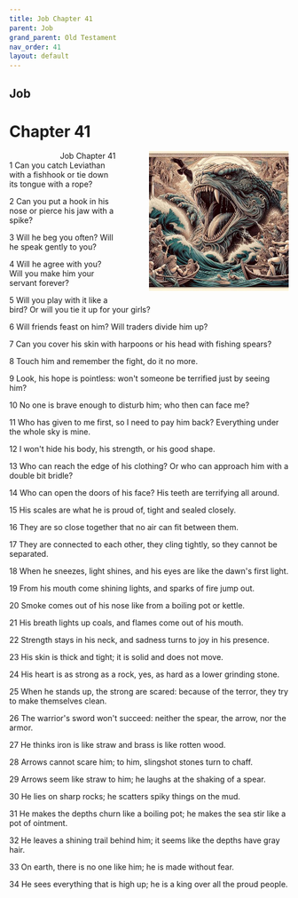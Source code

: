 ```yaml
---
title: Job Chapter 41
parent: Job
grand_parent: Old Testament
nav_order: 41
layout: default
---
```


## Job

# Chapter 41

<div style="clear: both; text-align: right;">
    <div style="max-width: 50%; height: auto; float: right; margin: 0 0 10px 10px; padding-left: 10%;">
        <img src="/assets/Image/Job/500/41.jpg" alt="Job Chapter 41" class="chapter-image">
    </div>
    <figcaption style="font-size: 14px; text-align: right;">Job Chapter 41</figcaption>
</div>
1 Can you catch Leviathan with a fishhook or tie down its tongue with a rope?

2 Can you put a hook in his nose or pierce his jaw with a spike?

3 Will he beg you often? Will he speak gently to you?

4 Will he agree with you? Will you make him your servant forever?

5 Will you play with it like a bird? Or will you tie it up for your girls?

6 Will friends feast on him? Will traders divide him up?

7 Can you cover his skin with harpoons or his head with fishing spears?

8 Touch him and remember the fight, do it no more.

9 Look, his hope is pointless: won't someone be terrified just by seeing him?

10 No one is brave enough to disturb him; who then can face me?

11 Who has given to me first, so I need to pay him back? Everything under the whole sky is mine.

12 I won't hide his body, his strength, or his good shape.

13 Who can reach the edge of his clothing? Or who can approach him with a double bit bridle?

14 Who can open the doors of his face? His teeth are terrifying all around.

15 His scales are what he is proud of, tight and sealed closely.

16 They are so close together that no air can fit between them.

17 They are connected to each other, they cling tightly, so they cannot be separated.

18 When he sneezes, light shines, and his eyes are like the dawn's first light.

19 From his mouth come shining lights, and sparks of fire jump out.

20 Smoke comes out of his nose like from a boiling pot or kettle.

21 His breath lights up coals, and flames come out of his mouth.

22 Strength stays in his neck, and sadness turns to joy in his presence.

23 His skin is thick and tight; it is solid and does not move.

24 His heart is as strong as a rock, yes, as hard as a lower grinding stone.

25 When he stands up, the strong are scared: because of the terror, they try to make themselves clean.

26 The warrior's sword won't succeed: neither the spear, the arrow, nor the armor.

27 He thinks iron is like straw and brass is like rotten wood.

28 Arrows cannot scare him; to him, slingshot stones turn to chaff.

29 Arrows seem like straw to him; he laughs at the shaking of a spear.

30 He lies on sharp rocks; he scatters spiky things on the mud.

31 He makes the depths churn like a boiling pot; he makes the sea stir like a pot of ointment.

32 He leaves a shining trail behind him; it seems like the depths have gray hair.

33 On earth, there is no one like him; he is made without fear.

34 He sees everything that is high up; he is a king over all the proud people.


